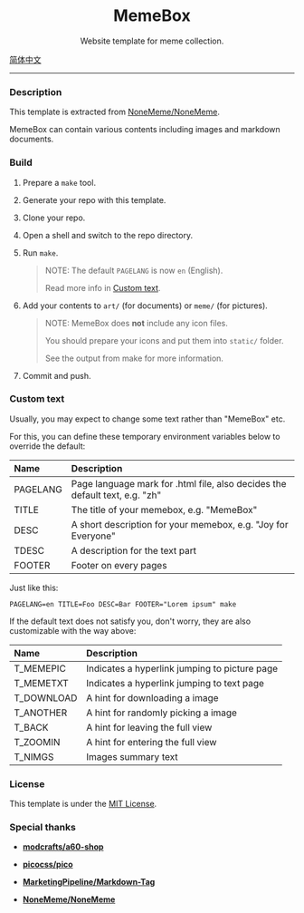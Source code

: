 <center><h1> MemeBox </h1></center>

<center>Website template for meme collection.</center>

[简体中文](https://github.com/NoneMeme/memebox/blob/main/README_zh.md)

* * *

### Description

This template is extracted from [NoneMeme/NoneMeme](https://github.com/NoneMeme/NoneMeme).

MemeBox can contain various contents including images and markdown documents.

### Build

1. Prepare a `make` tool.

2. Generate your repo with this template.

3. Clone your repo.

4. Open a shell and switch to the repo directory.

5. Run `make`.

    > NOTE: The default `PAGELANG` is now `en` (English).
    >
    > Read more info in [Custom text](#custom-text).

6. Add your contents to `art/` (for documents) or `meme/` (for pictures).

    > NOTE: MemeBox does **not** include any icon files.
    >
    > You should prepare your icons and put them into `static/` folder.
    >
    > See the output from make for more information.

7. Commit and push.

### Custom text

Usually, you may expect to change some text rather than "MemeBox" etc.

For this, you can define these temporary environment variables below to override the default:

|Name|Description|
|:----|:----|
|PAGELANG|Page language mark for .html file, also decides the default text, e.g. "zh"|
|TITLE|The title of your memebox, e.g. "MemeBox"|
|DESC|A short description for your memebox, e.g. "Joy for Everyone"|
|TDESC|A description for the text part|
|FOOTER|Footer on every pages|

Just like this:

    PAGELANG=en TITLE=Foo DESC=Bar FOOTER="Lorem ipsum" make

If the default text does not satisfy you, don't worry, they are also customizable with the way above:

|Name|Description|
|:----|:----|
|T_MEMEPIC|Indicates a hyperlink jumping to picture page|
|T_MEMETXT|Indicates a hyperlink jumping to text page|
|T_DOWNLOAD|A hint for downloading a image|
|T_ANOTHER|A hint for randomly picking a image|
|T_BACK|A hint for leaving the full view|
|T_ZOOMIN|A hint for entering the full view|
|T_NIMGS|Images summary text|

### License

This template is under the [MIT License](LICENSE).

### Special thanks

- **[modcrafts/a60-shop](https://github.com/modcrafts/a60-shop)**

- **[picocss/pico](https://github.com/picocss/pico/tree/f9e97c0bf430df8fa3f730eb6a6e84f63d4a9b0c)**

- **[MarketingPipeline/Markdown-Tag](https://github.com/MarketingPipeline/Markdown-Tag)**

- **[NoneMeme/NoneMeme](https://github.com/NoneMeme/NoneMeme)**
